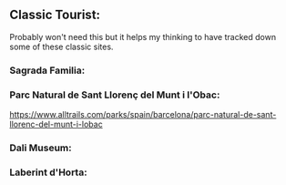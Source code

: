 ## Classic Tourist:

Probably won't need this but it helps my thinking to have tracked down some of these classic sites.

### Sagrada Familia:

### Parc Natural de Sant Llorenç del Munt i l'Obac:

https://www.alltrails.com/parks/spain/barcelona/parc-natural-de-sant-llorenc-del-munt-i-lobac

### Dali Museum:

### Laberint d'Horta: